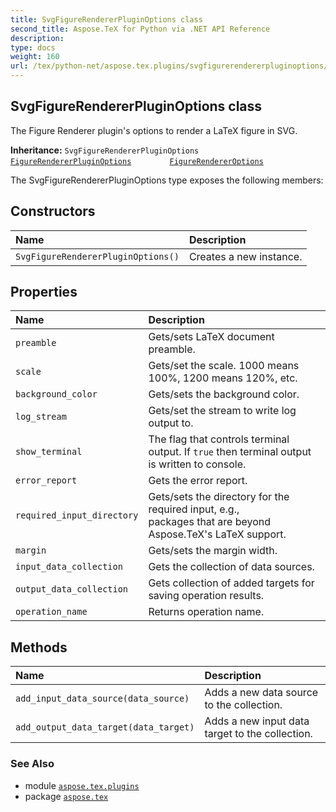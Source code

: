 ```yaml
---
title: SvgFigureRendererPluginOptions class
second_title: Aspose.TeX for Python via .NET API Reference
description: 
type: docs
weight: 160
url: /tex/python-net/aspose.tex.plugins/svgfigurerendererpluginoptions/
---
```


## SvgFigureRendererPluginOptions class

The Figure Renderer plugin's options to render a LaTeX figure in SVG.

**Inheritance:**
`SvgFigureRendererPluginOptions`
`    `[`FigureRendererPluginOptions`](/tex/python-net/aspose.tex.plugins/figurerendererpluginoptions)
`        `[`FigureRendererOptions`](/tex/python-net/aspose.tex.features/figurerendereroptions)


The SvgFigureRendererPluginOptions type exposes the following members:
## Constructors
| Name | Description |
| :- | :- |
| `SvgFigureRendererPluginOptions()` | Creates a new instance. |
## Properties
| Name | Description |
| :- | :- |
| `preamble` | Gets/sets LaTeX document preamble. |
| `scale` | Gets/set the scale. 1000 means 100%, 1200 means 120%, etc. |
| `background_color` | Gets/sets the background color. |
| `log_stream` | Gets/set the stream to write log output to. |
| `show_terminal` | The flag that controls terminal output. If `true` then terminal output is written to console. |
| `error_report` | Gets the error report. |
| `required_input_directory` | Gets/sets the directory for the required input, e.g.,<br/>            packages that are beyond Aspose.TeX's LaTeX support. |
| `margin` | Gets/sets the margin width. |
| `input_data_collection` | Gets the collection of data sources. |
| `output_data_collection` | Gets collection of added targets for saving operation results. |
| `operation_name` | Returns operation name. |
## Methods
| Name | Description |
| :- | :- |
| `add_input_data_source(data_source)` | Adds a new data source to the collection. |
| `add_output_data_target(data_target)` | Adds a new input data target to the collection. |

### See Also

* module [`aspose.tex.plugins`](/tex/python-net/aspose.tex.plugins/)
* package [`aspose.tex`](/tex/python-net/)

